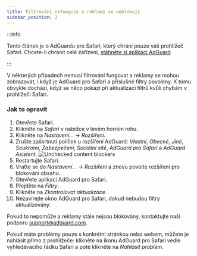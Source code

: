 ```yaml
---
title: Filtrování nefunguje a reklamy se neblokují
sidebar_position: 2
---
```


:::info

Tento článek je o AdGuardu pro Safari, který chrání pouze váš prohlížeč Safari. Chcete-li chránit celé zařízení, [stáhněte si aplikaci AdGuard](https://agrd.io/download-kb-adblock)

:::

V některých případech nemusí filtrování fungovat a reklamy se mohou zobrazovat, i když je AdGuard pro Safari a příslušné filtry povoleny. K tomu obvykle dochází, když se něco pokazí při aktualizací filtrů kvůli chybám v prohlížeči Safari.

### Jak to opravit

1. Otevřete Safari.
2. Klikněte na _Safari_ v nabídce v levém horním rohu.
3. Klikněte na _Nastavení…_ → _Rozšíření_.
4. Zrušte zaškrtnutí políček u rozšíření AdGuard: _Vlastní_, _Obecné_, _Jiné_, _Soukromí_, _Zabezpečení_, _Sociální sítě_, _AdGuard pro Safari_ a _AdGuard Asistent_.
    ![Unchecked content blockers](https://cdn.adtidy.org/content/Kb/ad_blocker/safari/adg-safari-unchecked-cbs.png)
5. Restartujte Safari.
6. Vraťte se do _Nastavení..._ → _Rozšíření_ a znovu povolte rozšíření pro blokování obsahu.
7. Otevřete aplikaci AdGuard pro Safari.
8. Přejděte na _Filtry_.
9. Klikněte na _Zkontrolovat aktualizace_.
10. Nezavírejte okno AdGuard pro Safari, dokud nebudou filtry aktualizovány.

Pokud to nepomůže a reklamy stále nejsou blokovány, kontaktujte naši podporu support@adguard.com.

Pokud máte problémy pouze s konkrétní stránkou nebo webem, můžete je nahlásit přímo z prohlížeče: klikněte na ikonu AdGuard pro Safari vedle vyhledávacího řádku Safari a poté klikněte na _Nahlásit problém_.
